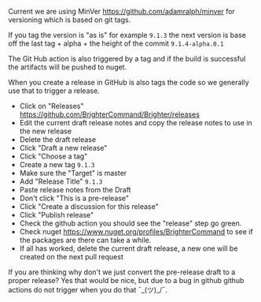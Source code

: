 
Current we are using  MinVer https://github.com/adamralph/minver for versioning which is based on git tags.

If you tag the version is "as is" for example `9.1.3` the next version is base off the last tag + alpha + the height of the commit `9.1.4-alpha.0.1`

The Git Hub action is also triggered by a tag and if the build is successful the artifacts will be pushed to nuget.

When you create a release in GitHub is also tags the code so we generally use that to trigger a release.


- Click on "Releases" https://github.com/BrighterCommand/Brighter/releases
- Edit the current draft release notes and copy the release notes to use in the new release
- Delete the draft release
- Click "Draft a new release"
- Click "Choose a tag"
- Create a new tag `9.1.3`
- Make sure the "Target" is master
- Add "Release Title" `9.1.3`
- Paste release notes from the Draft
- Don't click "This is a pre-release"
- Click "Create a discussion for this release"
- Click "Publish release"
- Check the github action you should see the "release" step go green.
- Check nuget https://www.nuget.org/profiles/BrighterCommand to see if the packages are there can take a while.
- If all has worked, delete the current draft release, a new one will be created on the next pull request


If you are thinking why don't we just convert the pre-release draft to a proper release? Yes that would be nice, but due to a bug in github github actions do not trigger when you do that  ¯\_(ツ)_/¯. 
